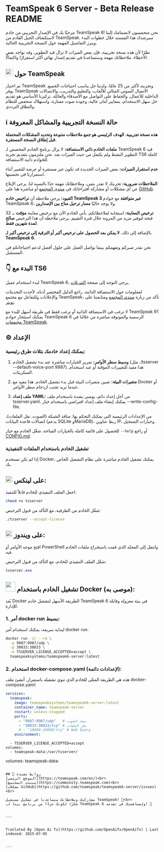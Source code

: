 # TeamSpeak 6 Server - Beta Release README

مرحبًا بك في الإصدار التجريبي من خادم TeamSpeak 6! نحن متحمسون لانضمامك إلينا لاستكشاف الجيل القادم من TeamSpeak. سيرشدك هذا المستند خلال خطوات البدء ويبرز التفاصيل المهمة حول النسخة التجريبية الحالية.

نظرًا لأن هذه نسخة تجريبية، فإن بعض الميزات لا تزال قيد التطوير، وقد تواجه بعض الأخطاء. ملاحظاتك مهمة وستساعدنا في تقديم إصدار نهائي أكثر استقرارًا واكتمالًا.

<h2><img width="24" src="/icons/teamspeak_blue.svg">&nbsp;حول TeamSpeak</h2>

تم اختبار TeamSpeak وتجربته لأكثر من 25 عامًا، ولدينا حل يناسب احتياجات الجميع. يوفر TeamSpeak الاتصال الصوتي المثالي للألعاب، والتعليم والتدريب، والاتصالات الداخلية للأعمال، والحفاظ على التواصل مع الأصدقاء والعائلة. تركيزنا الأساسي هو تقديم حل سهل الاستخدام، بمعايير أمان عالية، وجودة صوت ممتازة، واستهلاك منخفض للنظام والنطاق الترددي.

## ℹ️ حالة النسخة التجريبية والمشاكل المعروفة
**هذه نسخة تجريبية. الهدف الرئيسي هو جمع ملاحظات متنوعة وتحديد المشكلات المحتملة قبل إطلاق النسخة المستقرة.**

**ملفات الخادم ذاتي الاستضافة:** لا يزال برنامج الخادم المخصص لـ TeamSpeak 6 قيد التطوير النشط ولم يكتمل من حيث الميزات بعد. نحن ملتزمون بتقديم تجربة TS6 كاملة للخوادم ذاتية الاستضافة.

**عدم استقرار الميزات:** بعض الميزات الجديدة قد تكون غير مستقرة أو عرضة للتغيير أثناء استمرارنا في تحسينها.

**الملاحظات ضرورية:** تجربتك لا تقدر بثمن، وملاحظاتك مهمة جدًا بالنسبة لنا. يرجى الإبلاغ عن أي مشكلات أو مشاركة اقتراحاتك في [منتدى المجتمع](https://community.teamspeak.com/c/teamspeak-6-server/45) أو مباشرة هنا على [GitHub](https://github.com/teamspeak/teamspeak6-server/issues).

**القيود:** يرجى ملاحظة أن **تراخيص خادم TeamSpeak 3 غير متوافقة** مع خوادم TeamSpeak 6، ولا يوجد حاليًا **مسار ترحيل متاح بين الإصدارين**.

**ترخيص المعاينة:** استجابة لملاحظاتكم، يأتي الخادم الآن مع ترخيص معاينة **مؤقت** بـ 32 فتحة لتوفير مزيد من المرونة خلال فترة التقييم. يرجى ملاحظة أن هذا الترخيص **صالح لمدة شهرين فقط**.

بالإضافة إلى ذلك، **لا يمكن بعد الحصول على ترخيص أكبر أو الترقية إلى ترخيص أكبر لـ TeamSpeak 6**.

نحن نقدر صبركم وتفهمكم بينما نواصل العمل على حلول أفضل لدعم احتياجاتكم في المستقبل.

## 👇 البدء مع TS6
لبدء استخدام عميل TeamSpeak 6، يرجى التوجه إلى صفحة [التنزيلات](https://teamspeak.com/en/downloads/).

لمعلومات حول الاستضافة الذاتية، راجع الدليل المختصر أدناه. لأحدث التحديثات والإعلانات وللتفاعل مع مجتمع TeamSpeak، تأكد من زيارة [منتدى المجتمع](https://community.teamspeak.com/) ومتابعتنا على [تويتر](https://x.com/teamspeak).

لا ترغب في الاستضافة الذاتية أو ترغب فقط في طريقة أسهل للبدء مع TeamSpeak 6؟ يمكنك استئجار خوادم TeamSpeak 6 الرسمية والموثوقة مباشرة من خلالنا في [مجتمعات TeamSpeak](https://www.myteamspeak.com/communities).
## ⚙️ الإعداد
### يمكنك إعداد خادمك بثلاث طرق رئيسية:

1. **وسيط سطر الأوامر:** تمرير الخيارات مباشرة عند بدء تشغيل الخادم (مثل ./tsserver --default-voice-port 9987). هذا مفيد للتغييرات المؤقتة أو عند استخدام السكربتات.

2. **متغيرات البيئة:** تعيين متغيرات البيئة قبل بدء تشغيل الخادم. هذا مفيد مع Docker أو عندما تريد تجنب ازدحام سطر الأوامر.

3. **ملف إعداد YAML:** من أجل إعداد دائم، يوصى بشدة باستخدام ملف tsserver.yaml. يمكنك إنشاء ملف إعداد افتراضي باستخدام خيار --write-config-file.

من الإعدادات الرئيسية التي يمكنك التحكم بها: منافذ الشبكة (الصوت، نقل الملفات)، اتصالات قاعدة البيانات (يدعم SQLite وMariaDB)، ربط عناوين IP، وخيارات التسجيل.

للحصول على قائمة كاملة بالخيارات المتاحة، شغّل الخادم مع خيار `--help` أو راجع [CONFIG.md](https://raw.githubusercontent.com/teamspeak/teamspeak6-server/main/CONFIG.md).

### تشغيل الخادم باستخدام الملفات التنفيذية
إذا لم تكن تستخدم Docker، يمكنك تشغيل الخادم مباشرة على نظام التشغيل الخاص بك.

<h2><img width="22" src="/icons/linux.svg">&nbsp;على لينكس:</h2>

اجعل الملف التنفيذي للخادم قابلاً للتنفيذ:
```sh
chmod +x tsserver
```

شغّل الخادم من الطرفية، مع التأكد من قبول الترخيص:

```sh
./tsserver --accept-license
```

<h2><img width="22" src="/icons/windows.svg">&nbsp;على ويندوز:</h2>

افتح موجه الأوامر أو PowerShell وانتقل إلى المجلد الذي قمت باستخراج ملفات الخادم فيه.

شغّل الملف التنفيذي للخادم، مع التأكد من قبول الترخيص:
```powershell
tsserver.exe
```

<h2><img width="32" src="/icons/docker.svg">&nbsp;تشغيل الخادم باستخدام Docker (موصى به):</h2>
يُعد Docker الطريقة الأسهل لتشغيل خادم TeamSpeak 6 في بيئة معزولة وقابلة للإدارة.

### 1. أمر docker run بسيط:

لبداية سريعة، يمكنك استخدام أمر docker run.

```sh
docker run -it --rm \
  -p 9987:9987/udp \
  -p 30033:30033 \
  -e TSSERVER_LICENSE_ACCEPTED=accept \
  teamspeaksystems/teamspeak6-server:latest
```

### 2. استخدام docker-compose.yaml (لإعدادات دائمة):
هذه هي الطريقة المثلى للخادم الذي تنوي تشغيله باستمرار. أنشئ ملف docker-compose.yaml:

```yaml
services:
  teamspeak:
    image: teamspeaksystems/teamspeak6-server:latest
    container_name: teamspeak-server
    restart: unless-stopped
    ports:
      - "9987:9987/udp"   # منفذ الصوت
      - "30033:30033/tcp" # نقل الملفات
      # - "10080:10080/tcp" # Web Query
    environment:
```
      - TSSERVER_LICENSE_ACCEPTED=accept
    volumes:
      - teamspeak-data:/var/tsserver/

volumes:
  teamspeak-data:
```

## 🔗 روابط مفيدة
[الموقع الرسمي](https://teamspeak.com/en/)<br>
[منتدى المجتمع](https://community.teamspeak.com)<br>
[مشكلات GitHub](https://github.com/teamspeak/teamspeak6-server/issues)<br>

مشاركتك وملاحظاتك ستساعدنا في تشكيل مستقبل TeamSpeak! 💙<br>
شكرًا لكونك جزءًا من برنامج بيتا لـ TeamSpeak 6 ولمساهمتك في تقدمه! 🫡

---

Tranlated By [Open Ai Tx](https://github.com/OpenAiTx/OpenAiTx) | Last indexed: 2025-07-05

---